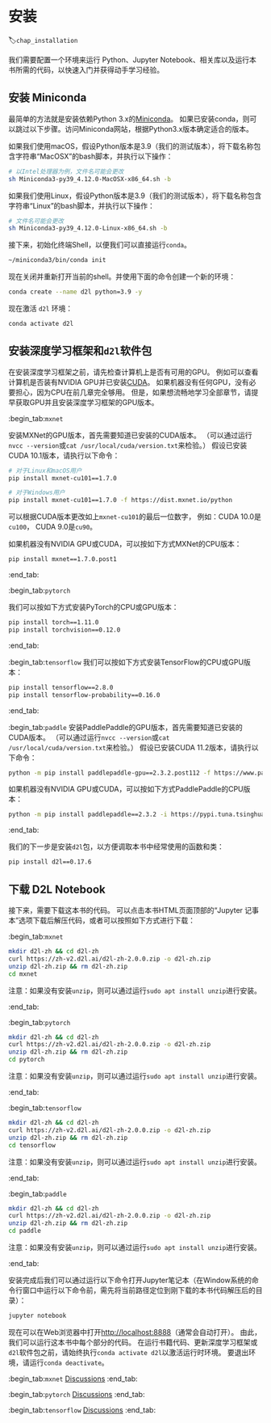 # 安装
:label:`chap_installation`

我们需要配置一个环境来运行 Python、Jupyter Notebook、相关库以及运行本书所需的代码，以快速入门并获得动手学习经验。

## 安装 Miniconda

最简单的方法就是安装依赖Python 3.x的[Miniconda](https://conda.io/en/latest/miniconda.html)。
如果已安装conda，则可以跳过以下步骤。访问Miniconda网站，根据Python3.x版本确定适合的版本。

如果我们使用macOS，假设Python版本是3.9（我们的测试版本），将下载名称包含字符串“MacOSX”的bash脚本，并执行以下操作：

```bash
# 以Intel处理器为例，文件名可能会更改
sh Miniconda3-py39_4.12.0-MacOSX-x86_64.sh -b
```

如果我们使用Linux，假设Python版本是3.9（我们的测试版本），将下载名称包含字符串“Linux”的bash脚本，并执行以下操作：


```bash
# 文件名可能会更改
sh Miniconda3-py39_4.12.0-Linux-x86_64.sh -b
```


接下来，初始化终端Shell，以便我们可以直接运行`conda`。

```bash
~/miniconda3/bin/conda init
```


现在关闭并重新打开当前的shell。并使用下面的命令创建一个新的环境：

```bash
conda create --name d2l python=3.9 -y
```


现在激活 `d2l` 环境：

```bash
conda activate d2l
```


## 安装深度学习框架和`d2l`软件包

在安装深度学习框架之前，请先检查计算机上是否有可用的GPU。
例如可以查看计算机是否装有NVIDIA GPU并已安装[CUDA](https://developer.nvidia.com/cuda-downloads)。
如果机器没有任何GPU，没有必要担心，因为CPU在前几章完全够用。
但是，如果想流畅地学习全部章节，请提早获取GPU并且安装深度学习框架的GPU版本。


:begin_tab:`mxnet`

安装MXNet的GPU版本，首先需要知道已安装的CUDA版本。
（可以通过运行`nvcc --version`或`cat /usr/local/cuda/version.txt`来检验。）
假设已安装CUDA 10.1版本，请执行以下命令：

```bash
# 对于Linux和macOS用户
pip install mxnet-cu101==1.7.0

# 对于Windows用户
pip install mxnet-cu101==1.7.0 -f https://dist.mxnet.io/python
```


可以根据CUDA版本更改如上`mxnet-cu101`的最后一位数字，
例如：CUDA 10.0是`cu100`， CUDA 9.0是`cu90`。


如果机器没有NVIDIA GPU或CUDA，可以按如下方式MXNet的CPU版本：

```bash
pip install mxnet==1.7.0.post1
```


:end_tab:


:begin_tab:`pytorch`

我们可以按如下方式安装PyTorch的CPU或GPU版本：

```bash
pip install torch==1.11.0
pip install torchvision==0.12.0
```


:end_tab:

:begin_tab:`tensorflow`
我们可以按如下方式安装TensorFlow的CPU或GPU版本：

```bash
pip install tensorflow==2.8.0
pip install tensorflow-probability==0.16.0
```


:end_tab:

:begin_tab:`paddle`
安装PaddlePaddle的GPU版本，首先需要知道已安装的CUDA版本。
（可以通过运行`nvcc --version`或`cat /usr/local/cuda/version.txt`来检验。）
假设已安装CUDA 11.2版本，请执行以下命令：

```bash
python -m pip install paddlepaddle-gpu==2.3.2.post112 -f https://www.paddlepaddle.org.cn/whl/linux/mkl/avx/stable.html
```

如果机器没有NVIDIA GPU或CUDA，可以按如下方式PaddlePaddle的CPU版本：

```bash
python -m pip install paddlepaddle==2.3.2 -i https://pypi.tuna.tsinghua.edu.cn/simple
```


:end_tab:

我们的下一步是安装`d2l`包，以方便调取本书中经常使用的函数和类：

```bash
pip install d2l==0.17.6
```


## 下载 D2L Notebook

接下来，需要下载这本书的代码。
可以点击本书HTML页面顶部的“Jupyter 记事本”选项下载后解压代码，或者可以按照如下方式进行下载：


:begin_tab:`mxnet`

```bash
mkdir d2l-zh && cd d2l-zh
curl https://zh-v2.d2l.ai/d2l-zh-2.0.0.zip -o d2l-zh.zip
unzip d2l-zh.zip && rm d2l-zh.zip
cd mxnet
```


注意：如果没有安装`unzip`，则可以通过运行`sudo apt install unzip`进行安装。

:end_tab:


:begin_tab:`pytorch`

```bash
mkdir d2l-zh && cd d2l-zh
curl https://zh-v2.d2l.ai/d2l-zh-2.0.0.zip -o d2l-zh.zip
unzip d2l-zh.zip && rm d2l-zh.zip
cd pytorch
```


注意：如果没有安装`unzip`，则可以通过运行`sudo apt install unzip`进行安装。

:end_tab:


:begin_tab:`tensorflow`

```bash
mkdir d2l-zh && cd d2l-zh
curl https://zh-v2.d2l.ai/d2l-zh-2.0.0.zip -o d2l-zh.zip
unzip d2l-zh.zip && rm d2l-zh.zip
cd tensorflow
```


注意：如果没有安装`unzip`，则可以通过运行`sudo apt install unzip`进行安装。

:end_tab:


:begin_tab:`paddle`

```bash
mkdir d2l-zh && cd d2l-zh
curl https://zh-v2.d2l.ai/d2l-zh-2.0.0.zip -o d2l-zh.zip
unzip d2l-zh.zip && rm d2l-zh.zip
cd paddle
```


注意：如果没有安装`unzip`，则可以通过运行`sudo apt install unzip`进行安装。

:end_tab:


安装完成后我们可以通过运行以下命令打开Jupyter笔记本（在Window系统的命令行窗口中运行以下命令前，需先将当前路径定位到刚下载的本书代码解压后的目录）：

```bash
jupyter notebook
```


现在可以在Web浏览器中打开<http://localhost:8888>（通常会自动打开）。
由此，我们可以运行这本书中每个部分的代码。
在运行书籍代码、更新深度学习框架或`d2l`软件包之前，请始终执行`conda activate d2l`以激活运行时环境。
要退出环境，请运行`conda deactivate`。



:begin_tab:`mxnet`
[Discussions](https://discuss.d2l.ai/t/2082)
:end_tab:

:begin_tab:`pytorch`
[Discussions](https://discuss.d2l.ai/t/2083)
:end_tab:

:begin_tab:`tensorflow`
[Discussions](https://discuss.d2l.ai/t/2084)
:end_tab:
